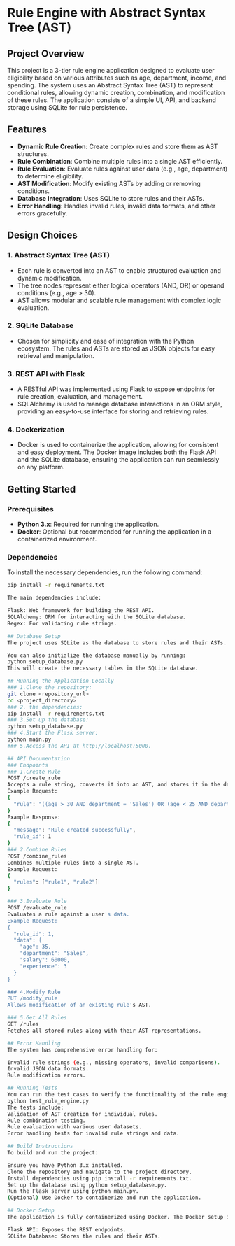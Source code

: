 # Rule Engine with Abstract Syntax Tree (AST)

## Project Overview

This project is a 3-tier rule engine application designed to evaluate user eligibility based on various attributes such as age, department, income, and spending. The system uses an Abstract Syntax Tree (AST) to represent conditional rules, allowing dynamic creation, combination, and modification of these rules. The application consists of a simple UI, API, and backend storage using SQLite for rule persistence.

## Features

- **Dynamic Rule Creation**: Create complex rules and store them as AST structures.
- **Rule Combination**: Combine multiple rules into a single AST efficiently.
- **Rule Evaluation**: Evaluate rules against user data (e.g., age, department) to determine eligibility.
- **AST Modification**: Modify existing ASTs by adding or removing conditions.
- **Database Integration**: Uses SQLite to store rules and their ASTs.
- **Error Handling**: Handles invalid rules, invalid data formats, and other errors gracefully.

## Design Choices

### 1. **Abstract Syntax Tree (AST)**
   - Each rule is converted into an AST to enable structured evaluation and dynamic modification.
   - The tree nodes represent either logical operators (AND, OR) or operand conditions (e.g., age > 30).
   - AST allows modular and scalable rule management with complex logic evaluation.

### 2. **SQLite Database**
   - Chosen for simplicity and ease of integration with the Python ecosystem. The rules and ASTs are stored as JSON objects for easy retrieval and manipulation.

### 3. **REST API with Flask**
   - A RESTful API was implemented using Flask to expose endpoints for rule creation, evaluation, and management.
   - SQLAlchemy is used to manage database interactions in an ORM style, providing an easy-to-use interface for storing and retrieving rules.

### 4. **Dockerization**
   - Docker is used to containerize the application, allowing for consistent and easy deployment. The Docker image includes both the Flask API and the SQLite database, ensuring the application can run seamlessly on any platform.

## Getting Started

### Prerequisites

- **Python 3.x**: Required for running the application.
- **Docker**: Optional but recommended for running the application in a containerized environment.

### Dependencies

To install the necessary dependencies, run the following command:

```bash
pip install -r requirements.txt

The main dependencies include:

Flask: Web framework for building the REST API.
SQLAlchemy: ORM for interacting with the SQLite database.
Regex: For validating rule strings.

## Database Setup
The project uses SQLite as the database to store rules and their ASTs. The database schema is automatically generated during the first run of the application.

You can also initialize the database manually by running:
python setup_database.py
This will create the necessary tables in the SQLite database.

## Running the Application Locally
### 1.Clone the repository:
git clone <repository_url>
cd <project_directory>
### 2. the dependencies:
pip install -r requirements.txt
### 3.Set up the database:
python setup_database.py
### 4.Start the Flask server:
python main.py
### 5.Access the API at http://localhost:5000.

## API Documentation
### Endpoints
### 1.Create Rule
POST /create_rule
Accepts a rule string, converts it into an AST, and stores it in the database.
Example Request:
{
  "rule": "((age > 30 AND department = 'Sales') OR (age < 25 AND department = 'Marketing')) AND (salary > 50000 OR experience > 5)"
}
Example Response:
{
  "message": "Rule created successfully",
  "rule_id": 1
}
### 2.Combine Rules
POST /combine_rules
Combines multiple rules into a single AST.
Example Request:
{
  "rules": ["rule1", "rule2"]
}

### 3.Evaluate Rule
POST /evaluate_rule
Evaluates a rule against a user's data.
Example Request:
{
  "rule_id": 1,
  "data": {
    "age": 35,
    "department": "Sales",
    "salary": 60000,
    "experience": 3
  }
}

### 4.Modify Rule
PUT /modify_rule
Allows modification of an existing rule's AST.

### 5.Get All Rules
GET /rules
Fetches all stored rules along with their AST representations.

## Error Handling
The system has comprehensive error handling for:

Invalid rule strings (e.g., missing operators, invalid comparisons).
Invalid JSON data formats.
Rule modification errors.

## Running Tests
You can run the test cases to verify the functionality of the rule engine
python test_rule_engine.py
The tests include:
Validation of AST creation for individual rules.
Rule combination testing.
Rule evaluation with various user datasets.
Error handling tests for invalid rule strings and data.

## Build Instructions
To build and run the project:

Ensure you have Python 3.x installed.
Clone the repository and navigate to the project directory.
Install dependencies using pip install -r requirements.txt.
Set up the database using python setup_database.py.
Run the Flask server using python main.py.
(Optional) Use Docker to containerize and run the application.

## Docker Setup
The application is fully containerized using Docker. The Docker setup includes the following services:

Flask API: Exposes the REST endpoints.
SQLite Database: Stores the rules and their ASTs.

